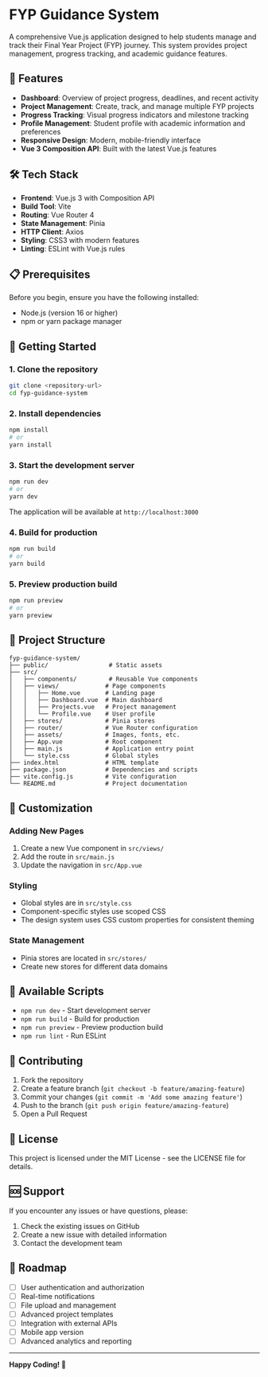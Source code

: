 # FYP Guidance System

A comprehensive Vue.js application designed to help students manage and track their Final Year Project (FYP) journey. This system provides project management, progress tracking, and academic guidance features.

## 🚀 Features

- **Dashboard**: Overview of project progress, deadlines, and recent activity
- **Project Management**: Create, track, and manage multiple FYP projects
- **Progress Tracking**: Visual progress indicators and milestone tracking
- **Profile Management**: Student profile with academic information and preferences
- **Responsive Design**: Modern, mobile-friendly interface
- **Vue 3 Composition API**: Built with the latest Vue.js features

## 🛠️ Tech Stack

- **Frontend**: Vue.js 3 with Composition API
- **Build Tool**: Vite
- **Routing**: Vue Router 4
- **State Management**: Pinia
- **HTTP Client**: Axios
- **Styling**: CSS3 with modern features
- **Linting**: ESLint with Vue.js rules

## 📋 Prerequisites

Before you begin, ensure you have the following installed:
- Node.js (version 16 or higher)
- npm or yarn package manager

## 🚀 Getting Started

### 1. Clone the repository
```bash
git clone <repository-url>
cd fyp-guidance-system
```

### 2. Install dependencies
```bash
npm install
# or
yarn install
```

### 3. Start the development server
```bash
npm run dev
# or
yarn dev
```

The application will be available at `http://localhost:3000`

### 4. Build for production
```bash
npm run build
# or
yarn build
```

### 5. Preview production build
```bash
npm run preview
# or
yarn preview
```

## 📁 Project Structure

```
fyp-guidance-system/
├── public/                 # Static assets
├── src/
│   ├── components/         # Reusable Vue components
│   ├── views/             # Page components
│   │   ├── Home.vue       # Landing page
│   │   ├── Dashboard.vue  # Main dashboard
│   │   ├── Projects.vue   # Project management
│   │   └── Profile.vue    # User profile
│   ├── stores/            # Pinia stores
│   ├── router/            # Vue Router configuration
│   ├── assets/            # Images, fonts, etc.
│   ├── App.vue            # Root component
│   ├── main.js            # Application entry point
│   └── style.css          # Global styles
├── index.html             # HTML template
├── package.json           # Dependencies and scripts
├── vite.config.js         # Vite configuration
└── README.md              # Project documentation
```

## 🎨 Customization

### Adding New Pages
1. Create a new Vue component in `src/views/`
2. Add the route in `src/main.js`
3. Update the navigation in `src/App.vue`

### Styling
- Global styles are in `src/style.css`
- Component-specific styles use scoped CSS
- The design system uses CSS custom properties for consistent theming

### State Management
- Pinia stores are located in `src/stores/`
- Create new stores for different data domains

## 🔧 Available Scripts

- `npm run dev` - Start development server
- `npm run build` - Build for production
- `npm run preview` - Preview production build
- `npm run lint` - Run ESLint

## 🤝 Contributing

1. Fork the repository
2. Create a feature branch (`git checkout -b feature/amazing-feature`)
3. Commit your changes (`git commit -m 'Add some amazing feature'`)
4. Push to the branch (`git push origin feature/amazing-feature`)
5. Open a Pull Request

## 📝 License

This project is licensed under the MIT License - see the LICENSE file for details.

## 🆘 Support

If you encounter any issues or have questions, please:
1. Check the existing issues on GitHub
2. Create a new issue with detailed information
3. Contact the development team

## 🎯 Roadmap

- [ ] User authentication and authorization
- [ ] Real-time notifications
- [ ] File upload and management
- [ ] Advanced project templates
- [ ] Integration with external APIs
- [ ] Mobile app version
- [ ] Advanced analytics and reporting

---

**Happy Coding! 🎉**
